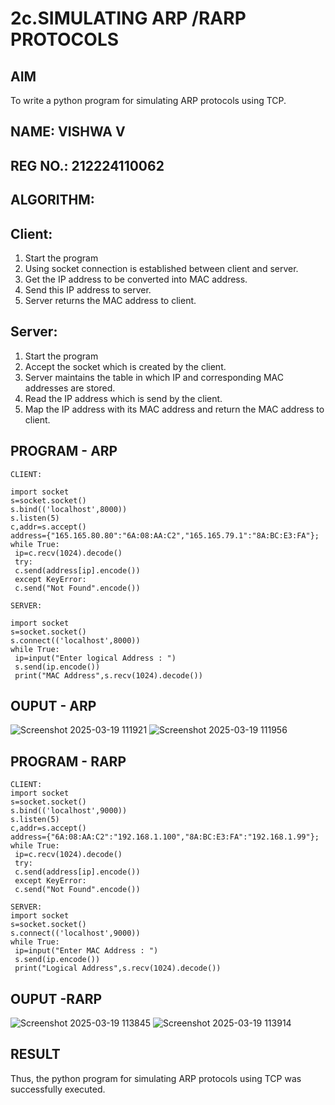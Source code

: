 # 2c.SIMULATING ARP /RARP PROTOCOLS
## AIM
To write a python program for simulating ARP protocols using TCP.
## NAME: VISHWA V
## REG NO.: 212224110062
## ALGORITHM:
## Client:
1. Start the program
2. Using socket connection is established between client and server.
3. Get the IP address to be converted into MAC address.
4. Send this IP address to server.
5. Server returns the MAC address to client.
## Server:
1. Start the program
2. Accept the socket which is created by the client.
3. Server maintains the table in which IP and corresponding MAC addresses are
stored.
4. Read the IP address which is send by the client.
5. Map the IP address with its MAC address and return the MAC address to client.

## PROGRAM - ARP
```
CLIENT:

import socket
s=socket.socket()
s.bind(('localhost',8000))
s.listen(5)
c,addr=s.accept()
address={"165.165.80.80":"6A:08:AA:C2","165.165.79.1":"8A:BC:E3:FA"};
while True:
 ip=c.recv(1024).decode()
 try:
 c.send(address[ip].encode())
 except KeyError:
 c.send("Not Found".encode())
```
```
SERVER:

import socket
s=socket.socket()
s.connect(('localhost',8000))
while True:
 ip=input("Enter logical Address : ")
 s.send(ip.encode())
 print("MAC Address",s.recv(1024).decode())
```


## OUPUT - ARP
![Screenshot 2025-03-19 111921](https://github.com/user-attachments/assets/5d9b4ac7-bc0d-4a44-b739-02536f586d2d)
![Screenshot 2025-03-19 111956](https://github.com/user-attachments/assets/06d72bc5-7e93-4b83-9a01-676f79bbf5bd)

## PROGRAM - RARP
```
CLIENT:
import socket
s=socket.socket()
s.bind(('localhost',9000))
s.listen(5)
c,addr=s.accept()
address={"6A:08:AA:C2":"192.168.1.100","8A:BC:E3:FA":"192.168.1.99"};
while True:
 ip=c.recv(1024).decode()
 try:
 c.send(address[ip].encode())
 except KeyError:
 c.send("Not Found".encode())
```
```
SERVER:
import socket
s=socket.socket()
s.connect(('localhost',9000))
while True:
 ip=input("Enter MAC Address : ")
 s.send(ip.encode())
 print("Logical Address",s.recv(1024).decode())
```

## OUPUT -RARP
![Screenshot 2025-03-19 113845](https://github.com/user-attachments/assets/d56f3949-9742-4e22-968f-98c8a4b9b7ec)
![Screenshot 2025-03-19 113914](https://github.com/user-attachments/assets/66329df0-4ba2-4119-a6de-42e0fba066cd)
## RESULT
Thus, the python program for simulating ARP protocols using TCP was successfully 
executed.
